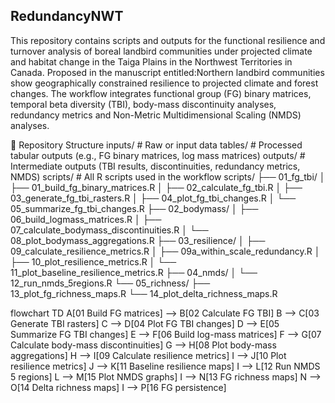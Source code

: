 ## RedundancyNWT
This repository contains scripts and outputs for the functional resilience and turnover analysis of boreal landbird communities under projected climate and habitat change in the Taiga Plains in the Northwest Territories in Canada. Proposed in the manuscript entitled:Northern landbird communities show geographically constrained resilience to projected climate and forest changes.
The workflow integrates functional group (FG) binary matrices, temporal beta diversity (TBI), body-mass discontinuity analyses, redundancy metrics and Non-Metric Multidimensional Scaling (NMDS) analyses.

📂 Repository Structure
inputs/    # Raw or input data
tables/    # Processed tabular outputs (e.g., FG binary matrices, log mass matrices)
outputs/   # Intermediate outputs (TBI results, discontinuities, redundancy metrics, NMDS)
scripts/   # All R scripts used in the workflow
scripts/
 ├── 01_fg_tbi/
 │    ├── 01_build_fg_binary_matrices.R
 │    ├── 02_calculate_fg_tbi.R
 │    ├── 03_generate_fg_tbi_rasters.R
 │    ├── 04_plot_fg_tbi_changes.R
 │    └── 05_summarize_fg_tbi_changes.R
 ├── 02_bodymass/
 │    ├── 06_build_logmass_matrices.R
 │    ├── 07_calculate_bodymass_discontinuities.R
 │    └── 08_plot_bodymass_aggregations.R
 ├── 03_resilience/
 │    ├── 09_calculate_resilience_metrics.R
 │    ├── 09a_within_scale_redundancy.R
 │    ├── 10_plot_resilience_metrics.R
 │    └── 11_plot_baseline_resilience_metrics.R
 ├── 04_nmds/
 │    └── 12_run_nmds_5regions.R
 └── 05_richness/
      ├── 13_plot_fg_richness_maps.R
      └── 14_plot_delta_richness_maps.R

flowchart TD
  A[01 Build FG matrices] --> B[02 Calculate FG TBI]
  B --> C[03 Generate TBI rasters]
  C --> D[04 Plot FG TBI changes]
  D --> E[05 Summarize FG TBI changes]
  E --> F[06 Build log-mass matrices]
  F --> G[07 Calculate body-mass discontinuities]
  G --> H[08 Plot body-mass aggregations]
  H --> I[09 Calculate resilience metrics]
  I --> J[10 Plot resilience metrics]
  J --> K[11 Baseline resilience maps]
  I --> L[12 Run NMDS 5 regions]
  L --> M[15 Plot NMDS graphs]
  I --> N[13 FG richness maps]
  N --> O[14 Delta richness maps]
  I --> P[16 FG persistence]

